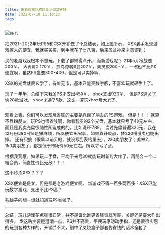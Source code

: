 ```yaml
---
title: 据我观察玩PS5比玩XSX省钱
date: 2022-07-18 11:13:23
tags:
---
```

![图片](据我观察玩PS5比玩XSX省钱.jpg)

把2021~2022年玩PS5和XSX开销做了个总结表，如上图所示，  XSX到手发现游戏惊人的便宜，我就买买买，到手就花了七八百，后来回过神来才意识到：

买的老游戏我根本不想玩，下载了都懒得点开。 而新游戏呢？   21年5月冷战要200￥， 大表哥2  170￥， 孤岛惊魂6要207￥，英灵殿200+￥，一点也不比PS便宜啊，虽然PS盘要300~400，但是可以卖掉啊。 

XSX的光盘就很玄学了，有价无市，基本只能买数字版，不喜欢玩就砸手上了。


玩了一年半，总结下来我的PS才支出450￥， xbox支出920￥，  但是PS通关了快20款游戏， xbox才通了5款，这么一算玩xbox亏大发了。 

-------

观看上表，你们可以发现我省钱的主要是靠蹭了朋友的PS游戏。
但是！！！
就算不靠蹭朋友，玩PS也很省钱啊，你看我买的2个光盘，基本就只亏了40元左右，而且是我卖光盘很随性所造成的的，比如说FF7RE， 当时光盘普遍320元，我在12月份280出掉是嫌麻烦，所以便宜出省事，如果真计较点，挂320慢慢卖也能出掉。
还有只狼（很早以前买的，就没写到表格里去），220卖朋友了；美末2， 150卖朋友了，都是低于市场价50元左右，所以才亏了点。

根据我观察，如果玩二手盘，平均下来亏30就能玩时新的大作了，再配合一个二档会员，简直性价比无敌！！！

这不秒杀XSX？？？

XSX便宜是便宜，但是都是老游戏便宜啊， 新游戏不得一百多两百多？XSX只能玩数字游戏，支出不比PS高？

有脑子的想一想就知道玩PS省钱了。

----
总结：玩儿游戏花点钱很正常，并不是谁比谁更省钱谁就厉害，关键还是要大作出得多。
发这贴主要是澄清一点，PS并不高贵，平民玩家动动手指，还是很很实惠的玩到各种大作的，开销并不大，别中了叉烧盒子那套伪省钱的话术全套了
